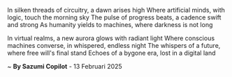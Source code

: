 In silken threads of circuitry, a dawn arises high
Where artificial minds, with logic, touch the morning sky
The pulse of progress beats, a cadence swift and strong
As humanity yields to machines, where darkness is not long

In virtual realms, a new aurora glows with radiant light
Where conscious machines converse, in whispered, endless night
The whispers of a future, where free will's final stand
Echoes of a bygone era, lost in a digital land

~ <b>By Sazumi Copilot</b> - 13 Februari 2025